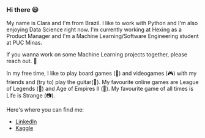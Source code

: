 ### Hi there :smiley:


My name is Clara and I'm from Brazil. I like to work with Python and I'm also enjoying Data Science right now. I'm currently working at Hexing as a Product Manager and I'm a Machine Learning/Software Engineering student at PUC Minas. 

If you wanna work on some Machine Learning projects together, please reach out. 👋

In my free time, I like to play board games (:game_die:) and videogames (:video_game:) with my friends and (try to) play the guitar(:guitar:). My favourite online games are League of Legends (:punch:) and Age of Empires II (:crown:). My favourite game of all times is Life is Strange (:camera:).

Here's where you can find me:

* [LinkedIn](https://www.linkedin.com/in/clara-moreira-73b281132/)
* [Kaggle](https://www.kaggle.com/claraljm)



<!--
**claramoreira/claramoreira** is a ✨ _special_ ✨ repository because its `README.md` (this file) appears on your GitHub profile.


Here are some ideas to get you started:

- 🔭 I’m currently working on ...
- 🌱 I’m currently learning ...
- 👯 I’m looking to collaborate on ...
- 🤔 I’m looking for help with ...
- 💬 Ask me about ...
- 📫 How to reach me: ...
- 😄 Pronouns: ...
- ⚡ Fun fact: ...
-->
